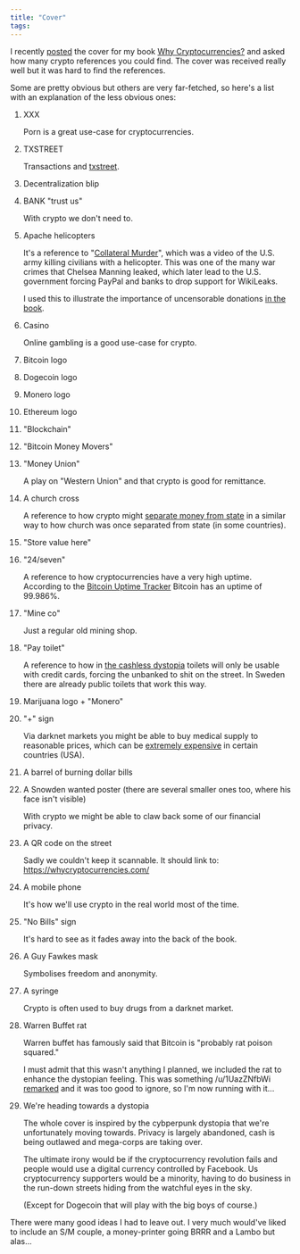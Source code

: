 ```yaml
---
title: "Cover"
tags:
---
```


I recently [posted]() the cover for my book [Why Cryptocurrencies?](https://whycryptocurrencies.com/) and asked how many crypto references you could find. The cover was received really well but it was hard to find the references.

Some are pretty obvious but others are very far-fetched, so here's a list with an explanation of the less obvious ones:

1. XXX

   Porn is a great use-case for cryptocurrencies.

1. TXSTREET

   Transactions and [txstreet](https://txstreet.com/).

1. Decentralization blip
1. BANK "trust us"

   With crypto we don't need to.

1. Apache helicopters

   It's a reference to "[Collateral Murder](https://www.youtube.com/watch?v=is9sxRfU-ik)", which was a video of the U.S. army killing civilians with a helicopter. This was one of the many war crimes that Chelsea Manning leaked, which later lead to the U.S. government forcing PayPal and banks to drop support for WikiLeaks.

   I used this to illustrate the importance of uncensorable donations [in the book](https://whycryptocurrencies.com/uncensorable_donations.html).
1. Casino

   Online gambling is a good use-case for crypto.

1. Bitcoin logo
1. Dogecoin logo
1. Monero logo
1. Ethereum logo
1. "Blockchain"
1. "Bitcoin Money Movers"
1. "Money Union"

   A play on "Western Union" and that crypto is good for remittance.
1. A church cross

   A reference to how crypto might [separate money from state](https://whycryptocurrencies.com/separation_of_money_and_state.html) in a similar way to how church was once separated from state (in some countries).
1. "Store value here"
1. "24/seven"

   A reference to how cryptocurrencies have a very high uptime. According to the [Bitcoin Uptime Tracker](https://www.buybitcoinworldwide.com/bitcoin-uptime/) Bitcoin has an uptime of 99.986%.

1. "Mine co"

   Just a regular old mining shop.

1. "Pay toilet"

   A reference to how in [the cashless dystopia](https://whycryptocurrencies.com/cashless_dystopia.html) toilets will only be usable with credit cards, forcing the unbanked to shit on the street. In Sweden there are already public toilets that work this way.

1. Marijuana logo + "Monero"
1. "+" sign

   Via darknet markets you might be able to buy medical supply to reasonable prices, which can be [extremely expensive](https://edition.cnn.com/2018/05/11/health/most-expensive-prescription-drugs/index.html) in certain countries (USA).

1. A barrel of burning dollar bills
1. A Snowden wanted poster (there are several smaller ones too, where his face isn't visible)

   With crypto we might be able to claw back some of our financial privacy.

1. A QR code on the street

   Sadly we couldn't keep it scannable. It should link to: <https://whycryptocurrencies.com/>

1. A mobile phone

   It's how we'll use crypto in the real world most of the time.

1. "No Bills" sign

   It's hard to see as it fades away into the back of the book.

1. A Guy Fawkes mask

   Symbolises freedom and anonymity.

1. A syringe

   Crypto is often used to buy drugs from a darknet market.

1. Warren Buffet rat

   Warren buffet has famously said that Bitcoin is "probably rat poison squared."

   I must admit that this wasn't anything I planned, we included the rat to enhance the dystopian feeling. This was something /u/1UazZNfbWi [remarked](https://www.reddit.com/r/btc/comments/ldh52o/the_cover_for_my_book_about_cryptocurrencies_is/gm7mcvv/) and it was too good to ignore, so I'm now running with it...

1. We're heading towards a dystopia

   The whole cover is inspired by the cybperpunk dystopia that we're unfortunately moving towards. Privacy is largely abandoned, cash is being outlawed and mega-corps are taking over.

   The ultimate irony would be if the cryptocurrency revolution fails and people would use a digital currency controlled by Facebook. Us cryptocurrency supporters would be a minority, having to do business in the run-down streets hiding from the watchful eyes in the sky.

   (Except for Dogecoin that will play with the big boys of course.)

There were many good ideas I had to leave out. I very much would've liked to include an S/M couple, a money-printer going BRRR and a Lambo but alas...

